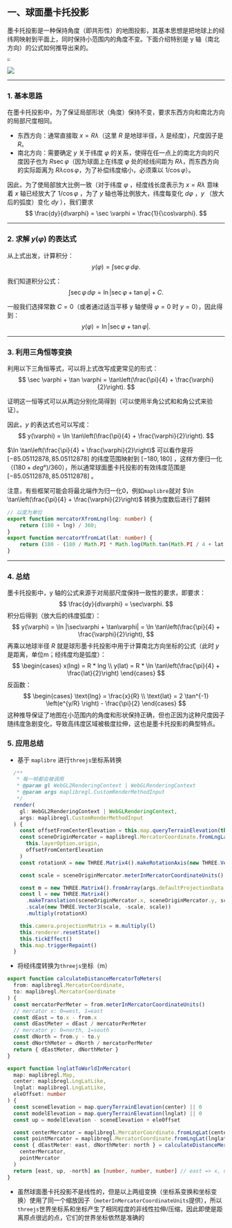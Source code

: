 ## 一、球面墨卡托投影

墨卡托投影是一种保持角度（即共形性）的地图投影，其基本思想是把地球上的经纬网映射到平面上，同时保持小范围内的角度不变。下面介绍特别是 y 轴（南北方向）的公式如何推导出来的。

<img src="D:\workspace-hx\tjh\note\webNote\note\13-gis\projection-img\img1.jpg" style="zoom:45%;" />

![](D:\workspace-hx\tjh\note\webNote\note\13-gis\projection-img\img2.jpg)

---

### 1. 基本思路

在墨卡托投影中，为了保证局部形状（角度）保持不变，要求东西方向和南北方向的局部尺度相同。  
- 东西方向：通常直接取 $x = R \lambda$（这里 $R$ 是地球半径，$\lambda$ 是经度），尺度因子是 $R$。
- 南北方向：需要确定 $y$ 关于纬度 $\varphi$ 的关系，使得在任一点上的南北方向的尺度因子也为 $R \sec\varphi$（因为球面上在纬度 $\varphi$ 处的经线间距为 $Rλ$，而东西方向的实际距离为 $Rλ\cos\varphi$，为了补偿纬度缩小，必须乘以 $1/\cos\varphi$）。

因此，为了使局部放大比例一致（对于纬度 $\varphi$ ，经度线长度表示为 $x = R \lambda$ 意味着 $x$ 轴已经放大了 $1/\cos\varphi$ ，为了 $y$ 轴也等比例放大，纬度每变化 $d\varphi$ ，$y$ （放大后的弧度）变化 $dy$ ），我们要求  
$$
\frac{dy}{d\varphi} = \sec \varphi = \frac{1}{\cos\varphi}.
$$

---

### 2. 求解 $y(\varphi)$ 的表达式

从上式出发，计算积分：
$$
y(\varphi) = \int \sec \varphi \, d\varphi.
$$

我们知道积分公式：
$$
\int \sec \varphi \, d\varphi = \ln | \sec \varphi + \tan \varphi | + C.
$$

一般我们选择常数 $C=0$（或者通过适当平移 y 轴使得 $\varphi=0$ 时 $y=0$），因此得到：
$$
y(\varphi) = \ln |\sec \varphi + \tan \varphi|.
$$

---

### 3. 利用三角恒等变换

利用以下三角恒等式，可以将上式改写成更常见的形式：
$$
\sec \varphi + \tan \varphi = \tan\left(\frac{\pi}{4} + \frac{\varphi}{2}\right).
$$

证明这一恒等式可以从两边分别化简得到（可以使用半角公式和和角公式来验证）。

因此，$y$ 的表达式也可以写成：
$$
y(\varphi) = \ln \tan\left(\frac{\pi}{4} + \frac{\varphi}{2}\right).
$$

$\ln \tan\left(\frac{\pi}{4} + \frac{\varphi}{2}\right)$ 可以看作是将 $[-85.05112878,85.05112878]$ 的纬度范围映射到 $[-180,180]$ ，这样方便归一化（$(180 + deg°) / 360$），所以通常球面墨卡托投影的有效纬度范围是 $[-85.05112878,85.05112878]$ 。

注意，有些框架可能会将最北端作为归一化0，例如`maplibre`就对 $\ln \tan\left(\frac{\pi}{4} + \frac{\varphi}{2}\right)$ 转换为度数后进行了翻转

```ts
// 以度为单位
export function mercatorXfromLng(lng: number) {
    return (180 + lng) / 360;
}
export function mercatorYfromLat(lat: number) {
    return (180 - (180 / Math.PI * Math.log(Math.tan(Math.PI / 4 + lat * Math.PI / 360)))) / 360;
}
```

---

### 4. 总结

墨卡托投影中，y 轴的公式来源于对局部尺度保持一致性的要求，即要求：
$$
\frac{dy}{d\varphi} = \sec\varphi.
$$
积分后得到（放大后的纬度弧度）：
$$
y(\varphi) = \ln |\sec\varphi + \tan\varphi| = \ln \tan\left(\frac{\pi}{4} + \frac{\varphi}{2}\right),
$$
再乘以地球半径 $R$ 就是球形墨卡托投影中用于计算南北方向坐标的公式（此时 $y$ 是距离，单位m；经纬度均是弧度）：
$$
\begin{cases}
x(lng) = R * lng \\
y(lat) = R * \ln \tan\left(\frac{\pi}{4} + \frac{lat}{2}\right)
\end{cases}
$$
反函数：
$$
\begin{cases}
\text{lng} = \frac{x}{R} \\
\text{lat} = 2 \tan^{-1} \left(e^{y/R} \right) - \frac{\pi}{2}
\end{cases}
$$
这种推导保证了地图在小范围内的角度和形状保持正确，但也正因为这种尺度因子随纬度急剧变化，导致高纬度区域被极度拉伸，这也是墨卡托投影的典型特点。

### 5. 应用总结

* 基于 `maplibre` 进行`threejs`坐标系转换

```ts
  /**
   * 每一帧都会被调用
   * @param gl WebGL2RenderingContext | WebGLRenderingContext
   * @param args maplibregl.CustomRenderMethodInput
   */
  render(
    gl: WebGL2RenderingContext | WebGLRenderingContext,
    args: maplibregl.CustomRenderMethodInput
  ) {
    const offsetFromCenterElevation = this.map.queryTerrainElevation(this.layerOption.origin) || 0
    const sceneOriginMercator = maplibregl.MercatorCoordinate.fromLngLat(
      this.layerOption.origin,
      offsetFromCenterElevation
    )
    const rotationX = new THREE.Matrix4().makeRotationAxis(new THREE.Vector3(1, 0, 0), Math.PI / 2)

    const scale = sceneOriginMercator.meterInMercatorCoordinateUnits()

    const m = new THREE.Matrix4().fromArray(args.defaultProjectionData.mainMatrix)
    const l = new THREE.Matrix4()
      .makeTranslation(sceneOriginMercator.x, sceneOriginMercator.y, sceneOriginMercator.z)
      .scale(new THREE.Vector3(scale, -scale, scale))
      .multiply(rotationX)

    this.camera.projectionMatrix = m.multiply(l)
    this.renderer.resetState()
    this.tickEffect()
    this.map.triggerRepaint()
  }
```

* 将经纬度转换为`threejs`坐标（m）

```ts
export function calculateDistanceMercatorToMeters(
  from: maplibregl.MercatorCoordinate,
  to: maplibregl.MercatorCoordinate
) {
  const mercatorPerMeter = from.meterInMercatorCoordinateUnits()
  // mercator x: 0=west, 1=east
  const dEast = to.x - from.x
  const dEastMeter = dEast / mercatorPerMeter
  // mercator y: 0=north, 1=south
  const dNorth = from.y - to.y
  const dNorthMeter = dNorth / mercatorPerMeter
  return { dEastMeter, dNorthMeter }
}

export function lnglatToWorldInMercator(
  map: maplibregl.Map,
  center: maplibregl.LngLatLike,
  lnglat: maplibregl.LngLatLike,
  eleOffset: number
) {
  const sceneElevation = map.queryTerrainElevation(center) || 0
  const modelElevation = map.queryTerrainElevation(lnglat) || 0
  const up = modelElevation - sceneElevation + eleOffset

  const centerMercator = maplibregl.MercatorCoordinate.fromLngLat(center)
  const pointMercator = maplibregl.MercatorCoordinate.fromLngLat(lnglat)
  const { dEastMeter: east, dNorthMeter: north } = calculateDistanceMercatorToMeters(
    centerMercator,
    pointMercator
  )
  return [east, up, -north] as [number, number, number] // east => x, up => y, -north => z
}

```

* 虽然球面墨卡托投影不是线性的，但是以上两组变换（坐标系变换和坐标变换）使用了同一个缩放因子（`meterInMercatorCoordinateUnits`提供），所以`threejs`世界坐标系和坐标产生了相同程度的非线性拉伸/压缩，因此即使是距离原点很远的点，它们的世界坐标依然是准确的

